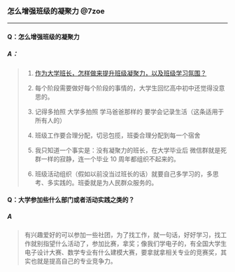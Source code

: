 ### 怎么增强班级的凝聚力 @7zoe

---
#### Q：怎么增强班级的凝聚力

##### A：
> 1. [作为大学班长，怎样做来提升班级凝聚力，以及班级学习氛围？](https://www.zhihu.com/question/20810648)
>
> 2.  每个阶段需要做好每个阶段的事情的，大学生回忆高中初中还觉得没意思的。
>
> 3.  记得多拍照 大学多拍照 学马爸爸那样的 要学会记录生活（这条适用于所有人的）
>
> 4.  班级工作要合理分配，切忌包揽，班委合理分配到每一个宿舍
>
> 5.  我只知道一个事实是：没有凝聚力的班长，在大学毕业后 微信群就是死群一样的寂静，连一个毕业 10 周年都组织不起来的。
>
> 6.  班级活动组织（假如以前没当过班长的话）就要自己多学习的，多思考、多实践的。班委就是为人民群众服务的。


#### Q：大学参加些什么部门或者活动实践之类的？
##### A
> 有兴趣爱好的可以参加一些社团，为了找工作，就一句话，好好学习，找工作就别指望什么活动了，参加比赛，拿奖；像我们学电子的，有全国大学生电子设计大赛、数学专业有什么建模大赛，要拿就拿相关专业的竞赛奖，其实也就是提高自己的专业竞争力。
